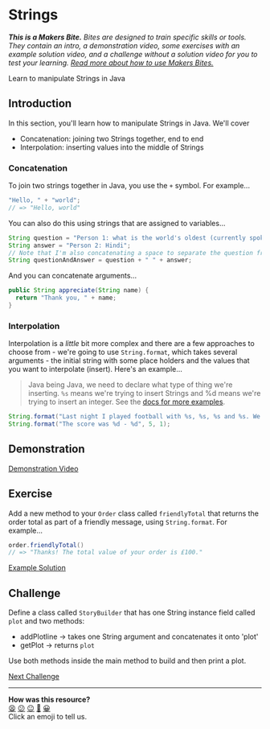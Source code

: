 # Strings

_**This is a Makers Bite.** Bites are designed to train specific skills or
tools. They contain an intro, a demonstration video, some exercises with an
example solution video, and a challenge without a solution video for you to test
your learning. [Read more about how to use Makers
Bites.](https://github.com/makersacademy/course/blob/main/labels/bites.md)_

<!-- OMITTED -->

Learn to manipulate Strings in Java

## Introduction

In this section, you'll learn how to manipulate Strings in Java. We'll cover

* Concatenation: joining two Strings together, end to end
* Interpolation: inserting values into the middle of Strings

### Concatenation

To join two strings together in Java, you use the `+` symbol. For example...

```java
"Hello, " + "world";
// => "Hello, world"
```

You can also do this using strings that are assigned to variables...

```java
String question = "Person 1: what is the world's oldest (currently spoken) language?";
String answer = "Person 2: Hindi";
// Note that I'm also concatenating a space to separate the question from the answer
String questionAndAnswer = question + " " + answer;
```

And you can concatenate arguments...

```java
public String appreciate(String name) {
  return "Thank you, " + name;
}
```

### Interpolation

Interpolation is a _little_ bit more complex and there are a few approaches to choose from - we're going to use `String.format`, which takes several arguments - the initial string with some place holders and the values that you want to interpolate (insert). Here's an example...

> Java being Java, we need to declare what type of thing we're inserting. `%s` means we're trying to insert Strings and %d means we're trying to insert an integer. See the [docs for more examples](https://www.javatpoint.com/java-string-format).

```java
String.format("Last night I played football with %s, %s, %s and %s. We lost again!", "Warwick", "Mahbub", "Mark", "Jim");
String.format("The score was %d - %d", 5, 1);
```

## Demonstration

[Demonstration Video]()

## Exercise

Add a new method to your `Order` class called `friendlyTotal` that returns the order total as part of a friendly message, using `String.format`. For example...

```java
order.friendlyTotal()
// => "Thanks! The total value of your order is £100."
```

[Example Solution]()

## Challenge

Define a class called `StoryBuilder` that has one String instance field called `plot` and two methods:

* addPlotline -> takes one String argument and concatenates it onto 'plot'
* getPlot -> returns `plot`

Use both methods inside the main method to build and then print a plot.


[Next Challenge](08_ifs_bite.md)

<!-- BEGIN GENERATED SECTION DO NOT EDIT -->

---

**How was this resource?**  
[😫](https://airtable.com/shrUJ3t7KLMqVRFKR?prefill_Repository=makersacademy%2Fjava-fundamentals-with-intellij&prefill_File=out%2Fproduction%2Fjava_fundamentals_with_intellij%2Fbites%2F07_strings_bite.md&prefill_Sentiment=😫) [😕](https://airtable.com/shrUJ3t7KLMqVRFKR?prefill_Repository=makersacademy%2Fjava-fundamentals-with-intellij&prefill_File=out%2Fproduction%2Fjava_fundamentals_with_intellij%2Fbites%2F07_strings_bite.md&prefill_Sentiment=😕) [😐](https://airtable.com/shrUJ3t7KLMqVRFKR?prefill_Repository=makersacademy%2Fjava-fundamentals-with-intellij&prefill_File=out%2Fproduction%2Fjava_fundamentals_with_intellij%2Fbites%2F07_strings_bite.md&prefill_Sentiment=😐) [🙂](https://airtable.com/shrUJ3t7KLMqVRFKR?prefill_Repository=makersacademy%2Fjava-fundamentals-with-intellij&prefill_File=out%2Fproduction%2Fjava_fundamentals_with_intellij%2Fbites%2F07_strings_bite.md&prefill_Sentiment=🙂) [😀](https://airtable.com/shrUJ3t7KLMqVRFKR?prefill_Repository=makersacademy%2Fjava-fundamentals-with-intellij&prefill_File=out%2Fproduction%2Fjava_fundamentals_with_intellij%2Fbites%2F07_strings_bite.md&prefill_Sentiment=😀)  
Click an emoji to tell us.

<!-- END GENERATED SECTION DO NOT EDIT -->
